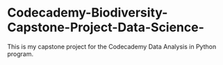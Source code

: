 # Codecademy-Biodiversity-Capstone-Project-Data-Science-
This is my capstone project for the Codecademy Data Analysis in Python program.
